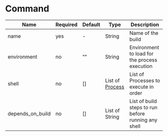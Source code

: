 # Command

| Name             | Required | Default | Type                                | Description                                            |
|------------------|----------|---------|-------------------------------------|--------------------------------------------------------|
| name             | yes      | -       | String                              | Name of the build                                      |
| environment      | no       | ""      | String                              | Environment to load for the process execution          |
| shell            | no       | []      | List of [Process](06-01-Process.md) | List of Processes to execute in order                  |
| depends_on_build | no       | []      | List of String                      | List of build steps to run before running any shell    |

